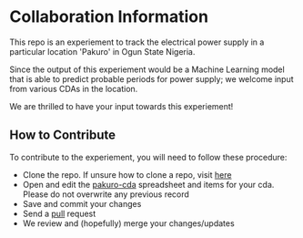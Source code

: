 # Collaboration Information

This repo is an experiement to track the electrical power supply in a 
particular location 'Pakuro' in Ogun State Nigeria.

Since the output of this experiement would be a Machine Learning model 
that is able to predict probable periods for power supply; we welcome 
input from various CDAs in the location.

We are thrilled to have your input towards this experiement!

## How to Contribute
To contribute to the experiement, you will need to follow these procedure:

* Clone the repo. If unsure how to clone a repo, visit [here](https://help.github.com/articles/cloning-a-repository/)
* Open and edit the [pakuro-cda](../pakuro/pakuro-cda.xlsx) spreadsheet and items for 
  your cda. Please do not overwrite any previous record
* Save and commit your changes
* Send a [pull](https://help.github.com/articles/creating-a-pull-request/) request
* We review and (hopefully) merge your changes/updates